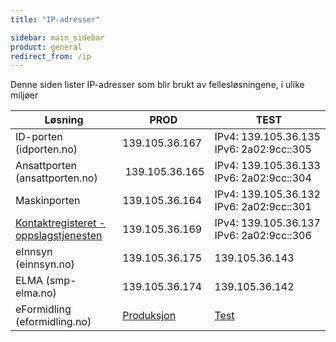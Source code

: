 ```yaml
---
title: "IP-adresser"

sidebar: main_sidebar
product: general
redirect_from: /ip
---
```


Denne siden lister IP-adresser som blir brukt av fellesløsningene, i ulike miljøer


| Løsning | PROD | TEST |
| - | - |-|
| ID-porten (idporten.no) | 139.105.36.167 |IPv4: 139.105.36.135 <br> IPv6: 2a02:9cc::305 |
| Ansattporten (ansattporten.no) | 139.105.36.165 |IPv4: 139.105.36.133 <br> IPv6: 2a02:9cc::304|
| Maskinporten | 139.105.36.164 |IPv4: 139.105.36.132 <br> IPv6: 2a02:9cc::301|
| [Kontaktregisteret - oppslagstjenesten](https://docs.digdir.no/docs/Kontaktregisteret/oppslagstjenesten_rest.html#ip-adresser-og-brannmurkonfigurasjon)|   139.105.36.169 | IPv4: 139.105.36.137 <br> IPv6: 2a02:9cc::306|
| eInnsyn (einnsyn.no) | 139.105.36.175 | 139.105.36.143 |
| ELMA (smp-elma.no) | 139.105.36.174 | 139.105.36.142 |
| eFormidling (eformidling.no) | [Produksjon](https://docs.digdir.no/docs/eFormidling/Miljo/produksjon) | [Test](https://docs.digdir.no/docs/eFormidling/Miljo/qa) |

